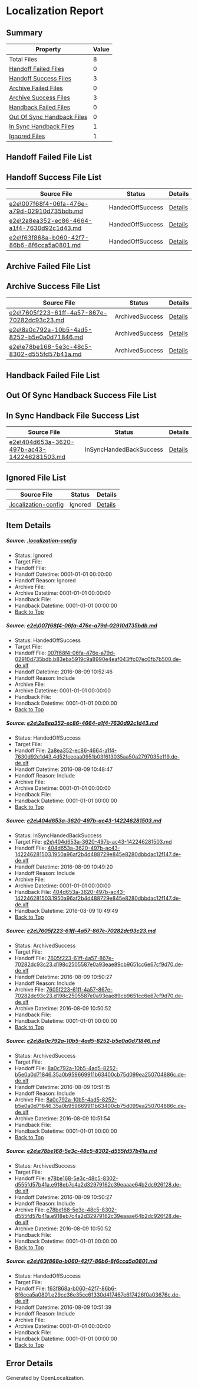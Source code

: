 # <a name='report-top'></a> Localization Report

## Summary
 Property | Value 
 -------- | ----- 
 Total Files | 8
[ Handoff Failed Files ](#handoff-failed-list)| 0
[ Handoff Success Files ](#handoff-success-list)| 3
[ Archive Failed Files ](#archive-failed-list)| 0
[ Archive Success Files ](#archive-success-list)| 3
[ Handback Failed Files ](#handback-failed-list)| 0
[ Out Of Sync Handback Files ](#outofsync-handback-success-list)| 0
[ In Sync Handback Files ](#insync-handback-success-list)| 1
[ Ignored Files ](#ignored-list)| 1

## <a name='handoff-failed-list'></a> Handoff Failed File List

## <a name='handoff-success-list'></a> Handoff Success File List
 Source File | Status | Details 
 ----------- | ------ | ------- 
 [e2e\007f68f4-06fa-476e-a79d-02910d735bdb.md](https://github.com/OpenLocalizationTestOrg/oltest/blob/726dc08f39f60e45a6c44355cb0841397c6fca83/e2e/007f68f4-06fa-476e-a79d-02910d735bdb.md) | HandedOffSuccess | [Details](#f2ae89c0a50ce8708c99bcc8cb4b8db414a002e71)
 [e2e\2a8ea352-ec86-4664-a1f4-7630d92c1d43.md](https://github.com/OpenLocalizationTestOrg/oltest/blob/c37f7d85cdfa77b41d00ae0ed549d181bb18958e/e2e/2a8ea352-ec86-4664-a1f4-7630d92c1d43.md) | HandedOffSuccess | [Details](#ebb5fa552373586ca683ad2656cd492edb1bc7352)
 [e2e\f63f868a-b060-42f7-86b6-8f6cca5a0801.md](https://github.com/OpenLocalizationTestOrg/oltest/blob/25700c1b5a0ef940e2c16914516f64c5b994a730/e2e/f63f868a-b060-42f7-86b6-8f6cca5a0801.md) | HandedOffSuccess | [Details](#bf15eb9de953ad4a6aac5f096745ea36251f347a7)

## <a name='archive-failed-list'></a> Archive Failed File List

## <a name='archive-success-list'></a> Archive Success File List
 Source File | Status | Details 
 ----------- | ------ | ------- 
 [e2e\7605f223-61ff-4a57-867e-70282dc93c23.md](https://github.com/OpenLocalizationTestOrg/oltest/blob/bdcfdd4598f9cbf741469f9e9af28374ef1608ba/e2e/7605f223-61ff-4a57-867e-70282dc93c23.md) | ArchivedSuccess | [Details](#1304d7d370b541402e5fd3ad9abdf0267aec2da34)
 [e2e\8a0c792a-10b5-4ad5-8252-b5e0a0d71846.md](https://github.com/OpenLocalizationTestOrg/oltest/blob/5d0dc3e2204df88497a44a110edfc8702c650578/e2e/8a0c792a-10b5-4ad5-8252-b5e0a0d71846.md) | ArchivedSuccess | [Details](#cfc312541ff043dd17ce9e80a5541d45933cba4d5)
 [e2e\e78be168-5e3c-48c5-8302-d555fd57b41a.md](https://github.com/OpenLocalizationTestOrg/oltest/blob/bdcfdd4598f9cbf741469f9e9af28374ef1608ba/e2e/e78be168-5e3c-48c5-8302-d555fd57b41a.md) | ArchivedSuccess | [Details](#613f8a276811d23aca94ae5932403b7bf45a95df6)

## <a name='handback-failed-list'></a> Handback Failed File List

## <a name='outofsync-handback-success-list'></a> Out Of Sync Handback Success File List

## <a name='insync-handback-success-list'></a> In Sync Handback File Success List
 Source File | Status | Details 
 ----------- | ------ | ------- 
 [e2e\404d653a-3620-497b-ac43-142246281503.md](https://github.com/OpenLocalizationTestOrg/oltest/blob/3f030faa9009dada3c603fdd21b49039287d7600/e2e/404d653a-3620-497b-ac43-142246281503.md) | InSyncHandedBackSuccess | [Details](#a2445e5e47df65f2835a9af26b3a7bb4451b41ea3)

## <a name='ignored-list'></a> Ignored File List
 Source File | Status | Details 
 ----------- | ------ | ------- 
 [.localization-config](https://github.com/OpenLocalizationTestOrg/oltest/blob/726dc08f39f60e45a6c44355cb0841397c6fca83/.localization-config) | Ignored | [Details](#3d4f252ac210baf56311d7e97dcc2db10974dbd20)

## Item Details
##### <a name='3d4f252ac210baf56311d7e97dcc2db10974dbd20'></a> Source: [.localization-config](https://github.com/OpenLocalizationTestOrg/oltest/blob/726dc08f39f60e45a6c44355cb0841397c6fca83/.localization-config)
* Status: Ignored
* Target File: 
* Handoff File: 
* Handoff Datetime: 0001-01-01 00:00:00
* Handoff Reason: Ignored
* Archive File: 
* Archive Datetime: 0001-01-01 00:00:00
* Handback File: 
* Handback Datetime: 0001-01-01 00:00:00
* [Back to Top](#report-top)

##### <a name='f2ae89c0a50ce8708c99bcc8cb4b8db414a002e71'></a> Source: [e2e\007f68f4-06fa-476e-a79d-02910d735bdb.md](https://github.com/OpenLocalizationTestOrg/oltest/blob/726dc08f39f60e45a6c44355cb0841397c6fca83/e2e/007f68f4-06fa-476e-a79d-02910d735bdb.md)
* Status: HandedOffSuccess
* Target File: 
* Handoff File: [007f68f4-06fa-476e-a79d-02910d735bdb.b83eba5919c9a8990e4eaf043ffc07ec0fb7b500.de-de.xlf](https://github.com/OpenLocalizationTestOrg/olhandoff-e2e/blob/f37ab09356e9fbb64da994bb8739d4874587fe8f/ol-handoff/OpenLocalizationTestOrg/ol-test-dede/ci/ht/007f68f4-06fa-476e-a79d-02910d735bdb.b83eba5919c9a8990e4eaf043ffc07ec0fb7b500.de-de.xlf)
* Handoff Datetime: 2016-08-09 10:52:46
* Handoff Reason: Include
* Archive File: 
* Archive Datetime: 0001-01-01 00:00:00
* Handback File: 
* Handback Datetime: 0001-01-01 00:00:00
* [Back to Top](#report-top)

##### <a name='ebb5fa552373586ca683ad2656cd492edb1bc7352'></a> Source: [e2e\2a8ea352-ec86-4664-a1f4-7630d92c1d43.md](https://github.com/OpenLocalizationTestOrg/oltest/blob/c37f7d85cdfa77b41d00ae0ed549d181bb18958e/e2e/2a8ea352-ec86-4664-a1f4-7630d92c1d43.md)
* Status: HandedOffSuccess
* Target File: 
* Handoff File: [2a8ea352-ec86-4664-a1f4-7630d92c1d43.4d52fceeaa0951b03f6f3035aa50a2797035e119.de-de.xlf](https://github.com/OpenLocalizationTestOrg/olhandoff-e2e/blob/46a797ce62a92e6e979050d7dec08d5223482fb8/ol-handoff/OpenLocalizationTestOrg/ol-test-dede/ci/ht/2a8ea352-ec86-4664-a1f4-7630d92c1d43.4d52fceeaa0951b03f6f3035aa50a2797035e119.de-de.xlf)
* Handoff Datetime: 2016-08-09 10:48:47
* Handoff Reason: Include
* Archive File: 
* Archive Datetime: 0001-01-01 00:00:00
* Handback File: 
* Handback Datetime: 0001-01-01 00:00:00
* [Back to Top](#report-top)

##### <a name='a2445e5e47df65f2835a9af26b3a7bb4451b41ea3'></a> Source: [e2e\404d653a-3620-497b-ac43-142246281503.md](https://github.com/OpenLocalizationTestOrg/oltest/blob/3f030faa9009dada3c603fdd21b49039287d7600/e2e/404d653a-3620-497b-ac43-142246281503.md)
* Status: InSyncHandedBackSuccess
* Target File: [e2e\404d653a-3620-497b-ac43-142246281503.md](https://github.com/OpenLocalizationTestOrg/ol-test-dede/blob/3ab61e92cdf961bc2855b482db5b9eb45b60f2e7/e2e/404d653a-3620-497b-ac43-142246281503.md)
* Handoff File: [404d653a-3620-497b-ac43-142246281503.1950a96af2b4d488729e845e8280dbbdac12f147.de-de.xlf](https://github.com/OpenLocalizationTestOrg/olhandoff-e2e/blob/28dc3e69b9fc70aaab173dfdbcbe31c519f0b29a/ol-handoff/OpenLocalizationTestOrg/ol-test-dede/ci/ht/404d653a-3620-497b-ac43-142246281503.1950a96af2b4d488729e845e8280dbbdac12f147.de-de.xlf)
* Handoff Datetime: 2016-08-09 10:49:20
* Handoff Reason: Include
* Archive File: 
* Archive Datetime: 0001-01-01 00:00:00
* Handback File: [404d653a-3620-497b-ac43-142246281503.1950a96af2b4d488729e845e8280dbbdac12f147.de-de.xlf](https://github.com/OpenLocalizationTestOrg/olhandback-e2e/blob/e4fd3c04c2a3986e1aa30fd7afc27f521753a18f/ol-handback/OpenLocalizationTestOrg/ol-test-dede/ci/ht/404d653a-3620-497b-ac43-142246281503.1950a96af2b4d488729e845e8280dbbdac12f147.de-de.xlf)
* Handback Datetime: 2016-08-09 10:49:49
* [Back to Top](#report-top)

##### <a name='1304d7d370b541402e5fd3ad9abdf0267aec2da34'></a> Source: [e2e\7605f223-61ff-4a57-867e-70282dc93c23.md](https://github.com/OpenLocalizationTestOrg/oltest/blob/bdcfdd4598f9cbf741469f9e9af28374ef1608ba/e2e/7605f223-61ff-4a57-867e-70282dc93c23.md)
* Status: ArchivedSuccess
* Target File: 
* Handoff File: [7605f223-61ff-4a57-867e-70282dc93c23.d198c2505587e0a93eae89cb9651cc6e67cf9d70.de-de.xlf](https://github.com/OpenLocalizationTestOrg/olhandoff-e2e/blob/982a4c00de7d21b41a7b4085b67bb73eb0025eda/ol-handoff/OpenLocalizationTestOrg/ol-test-dede/ci/ht/7605f223-61ff-4a57-867e-70282dc93c23.d198c2505587e0a93eae89cb9651cc6e67cf9d70.de-de.xlf)
* Handoff Datetime: 2016-08-09 10:50:27
* Handoff Reason: Include
* Archive File: [7605f223-61ff-4a57-867e-70282dc93c23.d198c2505587e0a93eae89cb9651cc6e67cf9d70.de-de.xlf](https://github.com/OpenLocalizationTestOrg/olhandoff-e2e/blob/9555c8288736cb9425f25f9f532f358359f32b8c/ol-archive/OpenLocalizationTestOrg/ol-test-dede/ci/ht/7605f223-61ff-4a57-867e-70282dc93c23.d198c2505587e0a93eae89cb9651cc6e67cf9d70.de-de.xlf)
* Archive Datetime: 2016-08-09 10:50:52
* Handback File: 
* Handback Datetime: 0001-01-01 00:00:00
* [Back to Top](#report-top)

##### <a name='cfc312541ff043dd17ce9e80a5541d45933cba4d5'></a> Source: [e2e\8a0c792a-10b5-4ad5-8252-b5e0a0d71846.md](https://github.com/OpenLocalizationTestOrg/oltest/blob/5d0dc3e2204df88497a44a110edfc8702c650578/e2e/8a0c792a-10b5-4ad5-8252-b5e0a0d71846.md)
* Status: ArchivedSuccess
* Target File: 
* Handoff File: [8a0c792a-10b5-4ad5-8252-b5e0a0d71846.35a0b959669911b63400cb75d099ea250704886c.de-de.xlf](https://github.com/OpenLocalizationTestOrg/olhandoff-e2e/blob/adf29b7ce400b94574c05418812f31b70dddac07/ol-handoff/OpenLocalizationTestOrg/ol-test-dede/ci/ht/8a0c792a-10b5-4ad5-8252-b5e0a0d71846.35a0b959669911b63400cb75d099ea250704886c.de-de.xlf)
* Handoff Datetime: 2016-08-09 10:51:15
* Handoff Reason: Include
* Archive File: [8a0c792a-10b5-4ad5-8252-b5e0a0d71846.35a0b959669911b63400cb75d099ea250704886c.de-de.xlf](https://github.com/OpenLocalizationTestOrg/olhandoff-e2e/blob/fc44ae4025bec24d5caa59ce92f74bd0c9da313d/ol-archive/OpenLocalizationTestOrg/ol-test-dede/ci/ht/8a0c792a-10b5-4ad5-8252-b5e0a0d71846.35a0b959669911b63400cb75d099ea250704886c.de-de.xlf)
* Archive Datetime: 2016-08-09 10:51:54
* Handback File: 
* Handback Datetime: 0001-01-01 00:00:00
* [Back to Top](#report-top)

##### <a name='613f8a276811d23aca94ae5932403b7bf45a95df6'></a> Source: [e2e\e78be168-5e3c-48c5-8302-d555fd57b41a.md](https://github.com/OpenLocalizationTestOrg/oltest/blob/bdcfdd4598f9cbf741469f9e9af28374ef1608ba/e2e/e78be168-5e3c-48c5-8302-d555fd57b41a.md)
* Status: ArchivedSuccess
* Target File: 
* Handoff File: [e78be168-5e3c-48c5-8302-d555fd57b41a.e918eb7c4a2d32979162c39eaaae64b2dc926f28.de-de.xlf](https://github.com/OpenLocalizationTestOrg/olhandoff-e2e/blob/982a4c00de7d21b41a7b4085b67bb73eb0025eda/ol-handoff/OpenLocalizationTestOrg/ol-test-dede/ci/ht/e78be168-5e3c-48c5-8302-d555fd57b41a.e918eb7c4a2d32979162c39eaaae64b2dc926f28.de-de.xlf)
* Handoff Datetime: 2016-08-09 10:50:27
* Handoff Reason: Include
* Archive File: [e78be168-5e3c-48c5-8302-d555fd57b41a.e918eb7c4a2d32979162c39eaaae64b2dc926f28.de-de.xlf](https://github.com/OpenLocalizationTestOrg/olhandoff-e2e/blob/9555c8288736cb9425f25f9f532f358359f32b8c/ol-archive/OpenLocalizationTestOrg/ol-test-dede/ci/ht/e78be168-5e3c-48c5-8302-d555fd57b41a.e918eb7c4a2d32979162c39eaaae64b2dc926f28.de-de.xlf)
* Archive Datetime: 2016-08-09 10:50:52
* Handback File: 
* Handback Datetime: 0001-01-01 00:00:00
* [Back to Top](#report-top)

##### <a name='bf15eb9de953ad4a6aac5f096745ea36251f347a7'></a> Source: [e2e\f63f868a-b060-42f7-86b6-8f6cca5a0801.md](https://github.com/OpenLocalizationTestOrg/oltest/blob/25700c1b5a0ef940e2c16914516f64c5b994a730/e2e/f63f868a-b060-42f7-86b6-8f6cca5a0801.md)
* Status: HandedOffSuccess
* Target File: 
* Handoff File: [f63f868a-b060-42f7-86b6-8f6cca5a0801.e29cc36e35cc61330d417467e617426f0a03676c.de-de.xlf](https://github.com/OpenLocalizationTestOrg/olhandoff-e2e/blob/8204626260fed3efd01ba9f69b0c4c7b9b939a98/ol-handoff/OpenLocalizationTestOrg/ol-test-dede/ci/ht/f63f868a-b060-42f7-86b6-8f6cca5a0801.e29cc36e35cc61330d417467e617426f0a03676c.de-de.xlf)
* Handoff Datetime: 2016-08-09 10:51:39
* Handoff Reason: Include
* Archive File: 
* Archive Datetime: 0001-01-01 00:00:00
* Handback File: 
* Handback Datetime: 0001-01-01 00:00:00
* [Back to Top](#report-top)


## Error Details

Generated by OpenLocalization.

